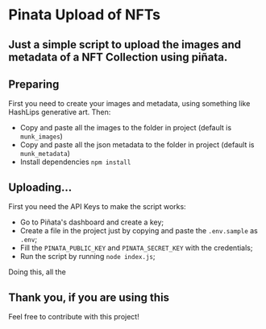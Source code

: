 # Pinata Upload of NFTs

## Just a simple script to upload the images and metadata of a NFT Collection using piñata.

## Preparing
First you need to create your images and metadata, using something like HashLips generative art. Then:
- Copy and paste all the images to the folder in project (default is `munk_images`)
- Copy and paste all the json metadata to the folder in project (default is `munk_metadata`)
- Install dependencies `npm install`

## Uploading...
First you need the API Keys to make the script works: 

- Go to Piñata's dashboard and create a key;
- Create a file in the project just by copying and paste the `.env.sample` as `.env`;
- Fill the `PINATA_PUBLIC_KEY` and `PINATA_SECRET_KEY` with the credentials;
- Run the script by running `node index.js`;

Doing this, all the 

## Thank you, if you are using this
Feel free to contribute with this project!